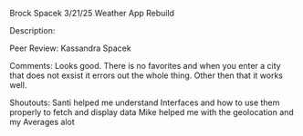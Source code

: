 Brock Spacek
3/21/25
Weather App Rebuild

Description: 

Peer Review: Kassandra Spacek

Comments: Looks good. There is no favorites and when you enter a city that does not exsist it errors out the whole thing. Other then that it works well.

Shoutouts: Santi helped me understand Interfaces and how to use them properly to fetch and display data
            Mike helped me with the geolocation and my Averages alot


